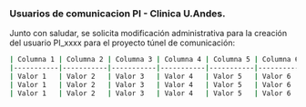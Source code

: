 
### Usuarios de comunicacion PI - Clinica U.Andes.

Junto con saludar, se solicita modificación administrativa para la creación del usuario PI_xxxx para el proyecto túnel de comunicación:

```bash
| Columna 1 | Columna 2 | Columna 3 | Columna 4 | Columna 5 | Columna 6 | Columna 7 | Columna 8 |
|-----------|-----------|-----------|-----------|-----------|-----------|-----------|-----------|
| Valor 1   | Valor 2   | Valor 3   | Valor 4   | Valor 5   | Valor 6   | Valor 7   | Valor 8   |
| Valor 1   | Valor 2   | Valor 3   | Valor 4   | Valor 5   | Valor 6   | Valor 7   | Valor 8   |
| Valor 1   | Valor 2   | Valor 3   | Valor 4   | Valor 5   | Valor 6   | Valor 7   | Valor 8   |

```

